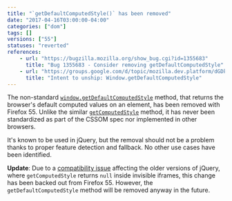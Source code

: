 ```yaml
---
title: "`getDefaultComputedStyle()` has been removed"
date: "2017-04-16T03:00:00-04:00"
categories: ["dom"]
tags: []
versions: ["55"]
statuses: "reverted"
references:
    - url: "https://bugzilla.mozilla.org/show_bug.cgi?id=1355683"
      title: "Bug 1355683 - Consider removing getDefaultComputedStyle"
    - url: "https://groups.google.com/d/topic/mozilla.dev.platform/dGDkR65Ffa4/discussion"
      title: "Intent to unship: Window.getDefaultComputedStyle"
---
```

The non-standard [`window.getDefaultComputedStyle`](https://developer.mozilla.org/docs/Web/API/Window/getDefaultComputedStyle) method, that returns the browser's default computed values on an element, has been removed with Firefox 55. Unlike the similar [`getComputedStyle`](https://developer.mozilla.org/docs/Web/API/Window/getComputedStyle) method, it has never been standardized as part of the CSSOM spec nor implemented in other browsers.

It's known to be used in jQuery, but the removal should not be a problem thanks to proper feature detection and fallback. No other use cases have been identified.

**Update**: Due to a [compatibility issue](https://bugzilla.mozilla.org/show_bug.cgi?id=548397) affecting the older versions of jQuery, where `getComputedStyle` returns `null` inside invisible iframes, this change has been backed out from Firefox 55. However, the `getDefaultComputedStyle` method will be removed anyway in the future.
